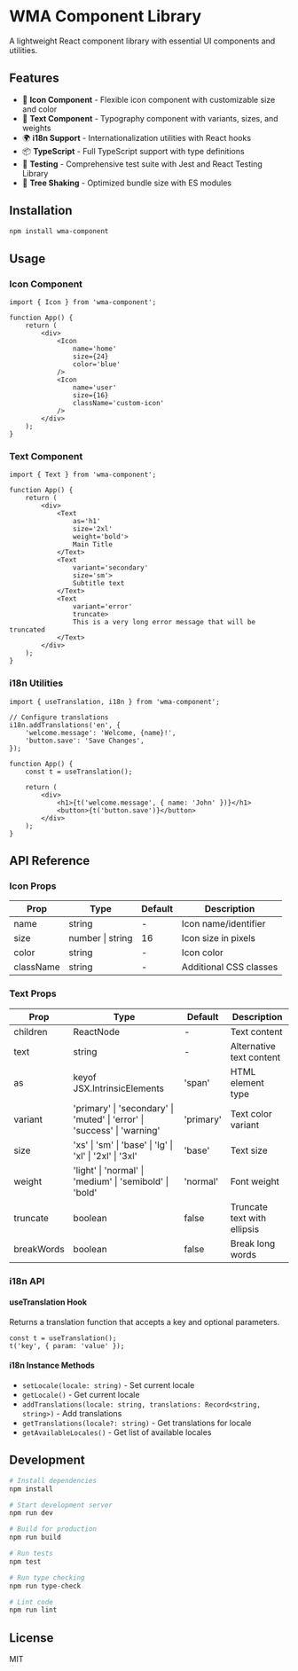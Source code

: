 # WMA Component Library

A lightweight React component library with essential UI components and utilities.

## Features

-   🎨 **Icon Component** - Flexible icon component with customizable size and color
-   📝 **Text Component** - Typography component with variants, sizes, and weights
-   🌍 **i18n Support** - Internationalization utilities with React hooks
-   📦 **TypeScript** - Full TypeScript support with type definitions
-   🧪 **Testing** - Comprehensive test suite with Jest and React Testing Library
-   🎯 **Tree Shaking** - Optimized bundle size with ES modules

## Installation

```bash
npm install wma-component
```

## Usage

### Icon Component

```tsx
import { Icon } from 'wma-component';

function App() {
	return (
		<div>
			<Icon
				name='home'
				size={24}
				color='blue'
			/>
			<Icon
				name='user'
				size={16}
				className='custom-icon'
			/>
		</div>
	);
}
```

### Text Component

```tsx
import { Text } from 'wma-component';

function App() {
	return (
		<div>
			<Text
				as='h1'
				size='2xl'
				weight='bold'>
				Main Title
			</Text>
			<Text
				variant='secondary'
				size='sm'>
				Subtitle text
			</Text>
			<Text
				variant='error'
				truncate>
				This is a very long error message that will be truncated
			</Text>
		</div>
	);
}
```

### i18n Utilities

```tsx
import { useTranslation, i18n } from 'wma-component';

// Configure translations
i18n.addTranslations('en', {
	'welcome.message': 'Welcome, {name}!',
	'button.save': 'Save Changes',
});

function App() {
	const t = useTranslation();

	return (
		<div>
			<h1>{t('welcome.message', { name: 'John' })}</h1>
			<button>{t('button.save')}</button>
		</div>
	);
}
```

## API Reference

### Icon Props

| Prop      | Type             | Default | Description            |
| --------- | ---------------- | ------- | ---------------------- |
| name      | string           | -       | Icon name/identifier   |
| size      | number \| string | 16      | Icon size in pixels    |
| color     | string           | -       | Icon color             |
| className | string           | -       | Additional CSS classes |

### Text Props

| Prop       | Type                                                                     | Default   | Description                 |
| ---------- | ------------------------------------------------------------------------ | --------- | --------------------------- |
| children   | ReactNode                                                                | -         | Text content                |
| text       | string                                                                   | -         | Alternative text content    |
| as         | keyof JSX.IntrinsicElements                                              | 'span'    | HTML element type           |
| variant    | 'primary' \| 'secondary' \| 'muted' \| 'error' \| 'success' \| 'warning' | 'primary' | Text color variant          |
| size       | 'xs' \| 'sm' \| 'base' \| 'lg' \| 'xl' \| '2xl' \| '3xl'                 | 'base'    | Text size                   |
| weight     | 'light' \| 'normal' \| 'medium' \| 'semibold' \| 'bold'                  | 'normal'  | Font weight                 |
| truncate   | boolean                                                                  | false     | Truncate text with ellipsis |
| breakWords | boolean                                                                  | false     | Break long words            |

### i18n API

#### useTranslation Hook

Returns a translation function that accepts a key and optional parameters.

```tsx
const t = useTranslation();
t('key', { param: 'value' });
```

#### i18n Instance Methods

-   `setLocale(locale: string)` - Set current locale
-   `getLocale()` - Get current locale
-   `addTranslations(locale: string, translations: Record<string, string>)` - Add translations
-   `getTranslations(locale?: string)` - Get translations for locale
-   `getAvailableLocales()` - Get list of available locales

## Development

```bash
# Install dependencies
npm install

# Start development server
npm run dev

# Build for production
npm run build

# Run tests
npm test

# Run type checking
npm run type-check

# Lint code
npm run lint
```

## License

MIT
